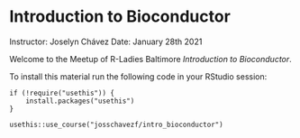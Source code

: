 # Introduction to Bioconductor

Instructor: Joselyn Chávez
Date: January 28th 2021

Welcome to the Meetup of R-Ladies Baltimore *Introduction to Bioconductor*.

To install this material run the following code in your RStudio session:

```
if (!require("usethis")) {
    install.packages("usethis")
}

usethis::use_course("josschavezf/intro_bioconductor")
```
